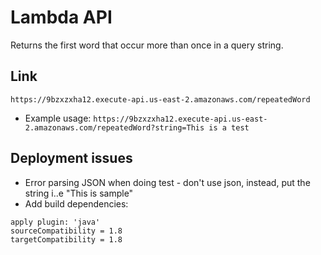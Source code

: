 # Lambda API
Returns the first word that occur more than once in a query string.

## Link
`https://9bzxzxha12.execute-api.us-east-2.amazonaws.com/repeatedWord`
* Example usage: `https://9bzxzxha12.execute-api.us-east-2.amazonaws.com/repeatedWord?string=This is a test`

## Deployment issues
* Error parsing JSON when doing test - don't use json, instead, put the string i..e "This is sample"
* Add build dependencies:
```
apply plugin: 'java'
sourceCompatibility = 1.8
targetCompatibility = 1.8

```

